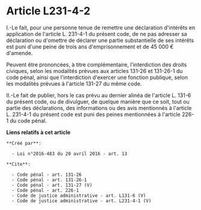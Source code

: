 # Article L231-4-2

I.-Le fait, pour une personne tenue de remettre une déclaration d'intérêts en application de l'article L. 231-4-1 du présent
code, de ne pas adresser sa déclaration ou d'omettre de déclarer une partie substantielle de ses intérêts est puni d'une
peine de trois ans d'emprisonnement et de 45 000 € d'amende. 

Peuvent être prononcées, à titre complémentaire, l'interdiction des droits civiques, selon les modalités prévues aux articles
131-26 et 131-26-1 du code pénal, ainsi que l'interdiction d'exercer une fonction publique, selon les modalités prévues à
l'article 131-27 du même code. 

II.-Le fait de publier, hors le cas prévu au dernier alinéa de l'article L. 131-6 du présent code, ou de divulguer, de
quelque manière que ce soit, tout ou partie des déclarations, des informations ou des avis mentionnés à l'article L. 231-4-1
du présent code est puni des peines mentionnées à l'article 226-1 du code pénal.

**Liens relatifs à cet article**

	**Créé par**:

	  - Loi n°2016-483 du 20 avril 2016 - art. 13

	**Cite**:

	  - Code pénal - art. 131-26
	  - Code pénal - art. 131-26-1
	  - Code pénal - art. 131-27 (V)
	  - Code pénal - art. 226-1
	  - Code de justice administrative - art. L131-6 (V)
	  - Code de justice administrative - art. L231-4-1 (V)
